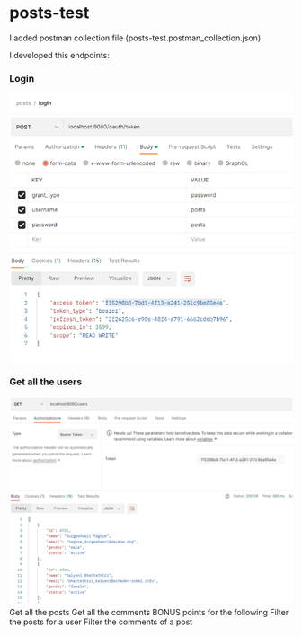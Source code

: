 # posts-test

I added postman collection file (posts-test.postman_collection.json)

I developed this endpoints:
### Login
![Login](/screenshot/login.PNG)

### Get all the users

![Get all the users](/screenshot/getAllUser.PNG)
Get all the posts
Get all the comments
BONUS points for the following
Filter the posts for a user
Filter the comments of a post
